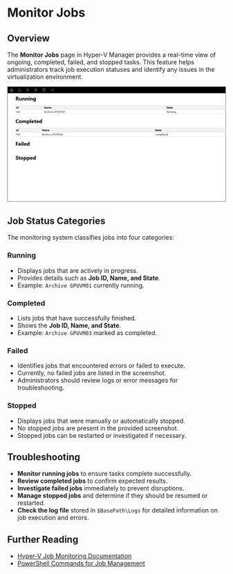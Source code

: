 # Monitor Jobs

## Overview
The **Monitor Jobs** page in Hyper-V Manager provides a real-time view of ongoing, completed, failed, and stopped tasks. This feature helps administrators track job execution statuses and identify any issues in the virtualization environment.

<img style="border: 1px solid gray;" src="https://github.com/jamesrmilne/Hyper-V-Manager/blob/main/ScreenShots/HVM%20Jobs.png" />

## Job Status Categories
The monitoring system classifies jobs into four categories:

### Running
- Displays jobs that are actively in progress.
- Provides details such as **Job ID, Name, and State**.
- Example: `Archive GPUVM01` currently running.

### Completed
- Lists jobs that have successfully finished.
- Shows the **Job ID, Name, and State**.
- Example: `Archive GPUVM03` marked as completed.

### Failed
- Identifies jobs that encountered errors or failed to execute.
- Currently, no failed jobs are listed in the screenshot.
- Administrators should review logs or error messages for troubleshooting.

### Stopped
- Displays jobs that were manually or automatically stopped.
- No stopped jobs are present in the provided screenshot.
- Stopped jobs can be restarted or investigated if necessary.

## Troubleshooting
- **Monitor running jobs** to ensure tasks complete successfully.
- **Review completed jobs** to confirm expected results.
- **Investigate failed jobs** immediately to prevent disruptions.
- **Manage stopped jobs** and determine if they should be resumed or restarted.
- **Check the log file** stored in `$BasePath\Logs` for detailed information on job execution and errors.

## Further Reading
- [Hyper-V Job Monitoring Documentation](https://docs.microsoft.com/en-us/virtualization/hyper-v/)
- [PowerShell Commands for Job Management](https://docs.microsoft.com/en-us/powershell/module/microsoft.powershell.management/get-job)
